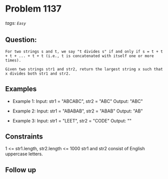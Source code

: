 # Problem 1137

###### tags: `Easy`

## Question:

```
For two strings s and t, we say "t divides s" if and only if s = t + t + t + ... + t + t (i.e., t is concatenated with itself one or more times).

Given two strings str1 and str2, return the largest string x such that x divides both str1 and str2.
```

## Examples

- Example 1:
  Input: str1 = "ABCABC", str2 = "ABC"
  Output: "ABC"

- Example 2:
  Input: str1 = "ABABAB", str2 = "ABAB"
  Output: "AB"

- Example 3:
  Input: str1 = "LEET", str2 = "CODE"
  Output: ""

## Constraints

1 <= str1.length, str2.length <= 1000
str1 and str2 consist of English uppercase letters.

## Follow up
